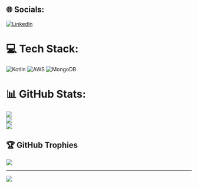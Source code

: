 
## 🌐 Socials:
[![LinkedIn](https://img.shields.io/badge/LinkedIn-%230077B5.svg?logo=linkedin&logoColor=white)](https://linkedin.com/in/https://www.linkedin.com/in/moreiralud/) 

# 💻 Tech Stack:
![Kotlin](https://img.shields.io/badge/kotlin-%230095D5.svg?style=for-the-badge&logo=kotlin&logoColor=white) ![AWS](https://img.shields.io/badge/AWS-%23FF9900.svg?style=for-the-badge&logo=amazon-aws&logoColor=white) ![MongoDB](https://img.shields.io/badge/MongoDB-%234ea94b.svg?style=for-the-badge&logo=mongodb&logoColor=white)
# 📊 GitHub Stats:
![](https://github-readme-stats.vercel.app/api?username=moreiralud&theme=dark&hide_border=false&include_all_commits=false&count_private=false)<br/>
![](https://github-readme-streak-stats.herokuapp.com/?user=moreiralud&theme=dark&hide_border=false)<br/>
![](https://github-readme-stats.vercel.app/api/top-langs/?username=moreiralud&theme=dark&hide_border=false&include_all_commits=false&count_private=false&layout=compact)

## 🏆 GitHub Trophies
![](https://github-profile-trophy.vercel.app/?username=moreiralud&theme=radical&no-frame=false&no-bg=true&margin-w=4)

---
[![](https://visitcount.itsvg.in/api?id=moreiralud&icon=0&color=0)](https://visitcount.itsvg.in)

<!-- Proudly created with GPRM ( https://gprm.itsvg.in ) -->
